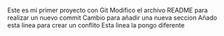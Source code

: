 Este es mi primer proyecto con Git
Modifico el archivo README para realizar un nuevo commit
Cambio para añadir una nueva seccion
Añado esta linea para crear un conflito
Esta linea la pongo diferente